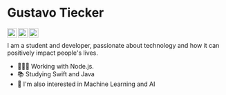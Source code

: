 # Gustavo Tiecker

<a href="https://www.linkedin.com/in/gustavotiecker">
  <img align="left" alt="Gustavo's Linkedin" width="22px" src="https://cdn.jsdelivr.net/npm/simple-icons@v3/icons/linkedin.svg" />
</a>
<a href="https://www.instagram.com/gustavotiecker">
  <img align="left" alt="Gustavo's Instagram" width="22px" src="https://cdn.jsdelivr.net/npm/simple-icons@v3/icons/instagram.svg" />
</a>
<a href="mailto:gustavotiecker@gmail.com">
  <img align="left" alt="Gustavo's e-mail" width="22px" src="https://cdn.jsdelivr.net/npm/simple-icons@v3/icons/gmail.svg" />
</a>

<br/>

I am a student and developer, passionate about technology and how it can positively impact people's lives.

- 👨🏼‍💻 Working with Node.js.
- 📚 Studying Swift and Java
- 🤖 I'm also interested in Machine Learning and AI
